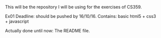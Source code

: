This will be the repository I will be using for the exercises of CS359.

Ex01 
Deadline: should be pushed by 16/10/16.
Contains: basic html5 + css3 + javascript


Actually done until now:
The README file.
